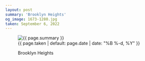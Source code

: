 ```yaml
---
layout: post
summary: 'Brooklyn Heights'
og_image: 1673-1280.jpg
taken: September 6, 2022
---
```


<figure class="post" data-src="{{ site.assets_url }}/{{ page.og_image }}">
<img alt="{{ page.summary }}" sizes="(min-width: 700px) 50vw, calc(100vw - 2rem)" src="{{ site.assets_url }}/1673-640.jpg" srcset="{{ site.assets_url }}/1673-320.jpg 320w, {{ site.assets_url }}/1673-640.jpg 640w, {{ site.assets_url }}/1673-960.jpg 960w, {{ site.assets_url }}/1673-1280.jpg 1280w"/>
<figcaption>
<time>{{ page.taken | default: page.date | date: "%B %-d, %Y" }}</time>
<p>Brooklyn Heights</p>
</figcaption>
</figure>
